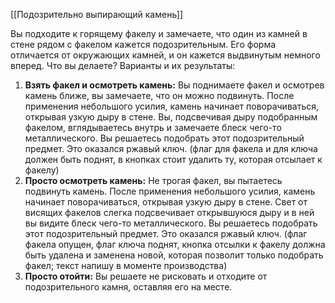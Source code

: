[[Подозрительно выпирающий камень]]

Вы подходите к горящему факелу и замечаете, что один из камней в стене рядом с факелом кажется подозрительным. Его форма отличается от окружающих камней, и он кажется выдвинутым немного вперед. Что вы делаете?
Варианты и их результаты:
1. **Взять факел и осмотреть камень:** Вы поднимаете факел и осмотрев камень ближе, вы замечаете, что он можно подвинуть. После применения небольшого усилия, камень начинает поворачиваться, открывая узкую дыру в стене. Вы, подсвечивая дыру подобранным факелом, вглядываетесь внутрь и замечаете блеск чего-то металлического. Вы решаетесь подобрать этот подозрительный предмет. Это оказался ржавый ключ. (флаг для факела и для ключа должен быть поднят, в кнопках стоит удалить ту, которая отсылает к факелу)
2. **Просто осмотреть камень:** Не трогая факел, вы пытаетесь подвинуть камень. После применения небольшого усилия, камень начинает поворачиваться, открывая узкую дыру в стене. Свет от висящих факелов слегка подсвечивает открывшуюся дыру и в ней вы видите блеск чего-то металлического. Вы решаетесь подобрать этот подозрительный предмет. Это оказался ржавый ключ. (флаг факела опущен, флаг ключа поднят, кнопка отсылки к факелу должна быть удалена и заменена новой, которая позволит только подобрать факел; текст напишу в моменте производства)
3. **Просто отойти:** Вы решаете не рисковать и отходите от подозрительного камня, оставляя его на месте.